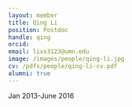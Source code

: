 ```yaml
---
layout: member
title: Qing Li
position: Postdoc
handle: qing
orcid: 
email: lixx3123@umn.edu
image: /images/people/qing-li.jpg
cv: /pdfs/people/qing-li-cv.pdf
alumni: true
---
```


Jan 2013-June 2016

